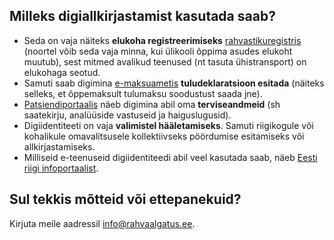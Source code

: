 ## Milleks digiallkirjastamist kasutada saab?

- Seda on vaja näiteks **elukoha registreerimiseks** [rahvastikuregistris](https://www.rahvastikuregister.ee/) (noortel võib seda vaja minna, kui ülikooli õppima asudes elukoht muutub), sest mitmed avalikud teenused (nt tasuta ühistransport) on elukohaga seotud.
- Samuti saab digimina [e-maksuametis](https://www.emta.ee/et) **tuludeklaratsioon esitada** (näiteks selleks, et õppemaksult tulumaksu soodustust saada jne).
- [Patsiendiportaalis](https://www.digilugu.ee) näeb digimina abil oma **terviseandmeid** (sh saatekirju, analüüside vastuseid ja
haiguslugusid).
- Digiidentiteeti on vaja **valimistel hääletamiseks**. Samuti riigikogule või kohalikule omavalitsusele kollektiivseks pöördumise esitamiseks või allkirjastamiseks.
- Milliseid e-teenuseid digiidentiteedi abil veel kasutada saab, näeb [Eesti riigi infoportaalist](https://www.eesti.ee/et/).

## Sul tekkis mõtteid või ettepanekuid?

Kirjuta meile aadressil [info@rahvaalgatus.ee](mailto:info@rahvaalgatus.ee).
